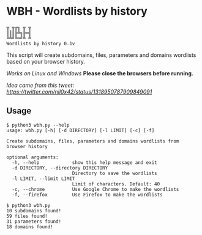 # WBH - Wordlists by history

```
╦ ╦╔╗ ╦ ╦
║║║╠╩╗╠═╣
╚╩╝╚═╝╩ ╩
Wordlists by history 0.1v
```

This script will create subdomains, files, parameters and domains wordlists based on your browser history.

*Works on Linux and Windows*
**Please close the browsers before running.**

*Idea came from this tweet: https://twitter.com/nil0x42/status/1318950787909849091*

## Usage

```
$ python3 wbh.py --help
usage: wbh.py [-h] [-d DIRECTORY] [-l LIMIT] [-c] [-f]

Create subdomains, files, parameters and domains wordlists from browser history

optional arguments:
  -h, --help            show this help message and exit
  -d DIRECTORY, --directory DIRECTORY
                        Directory to save the wordlists
  -l LIMIT, --limit LIMIT
                        Limit of characters. Default: 40
  -c, --chrome          Use Google Chrome to make the wordlists
  -f, --firefox         Use Firefox to make the wordlists

```

```
$ python3 wbh.py
10 subdomains found!
59 files found!
31 parameters found!
18 domains found!
```
